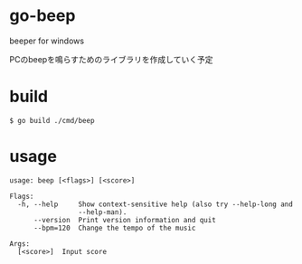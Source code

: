 # go-beep
beeper for windows

PCのbeepを鳴らすためのライブラリを作成していく予定

# build

```
$ go build ./cmd/beep
```

# usage

```
usage: beep [<flags>] [<score>]

Flags:
  -h, --help     Show context-sensitive help (also try --help-long and
                 --help-man).
      --version  Print version information and quit
      --bpm=120  Change the tempo of the music

Args:
  [<score>]  Input score
```

